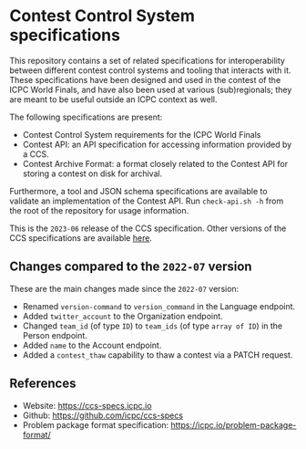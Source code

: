 # Contest Control System specifications

This repository contains a set of related specifications for
interoperability between different contest control systems and tooling
that interacts with it. These specifications have been designed and
used in the contest of the ICPC World Finals, and have also been used
at various (sub)regionals; they are meant to be useful outside an ICPC
context as well.

The following specifications are present:

- Contest Control System requirements for the ICPC World Finals
- Contest API: an API specification for accessing information provided by a
  CCS.
- Contest Archive Format: a format closely related to the Contest API for
  storing a contest on disk for archival.

Furthermore, a tool and JSON schema specifications are available to
validate an implementation of the Contest API. Run `check-api.sh -h`
from the root of the repository for usage information.

This is the `2023-06` release of the CCS specification.
Other versions of the CCS specifications are available
[here](https://ccs-specs.icpc.io/).

## Changes compared to the `2022-07` version

These are the main changes made since the `2022-07` version:

* Renamed `version-command` to `version_command` in the Language endpoint.
* Added `twitter_account` to the Organization endpoint.
* Changed `team_id` (of type `ID`) to `team_ids` (of type `array of ID`) in the Person endpoint.
* Added `name` to the Account endpoint.
* Added a `contest_thaw` capability to thaw a contest via a PATCH request.


## References

- Website: <https://ccs-specs.icpc.io>
- Github: <https://github.com/icpc/ccs-specs>
- Problem package format specification: <https://icpc.io/problem-package-format/>
